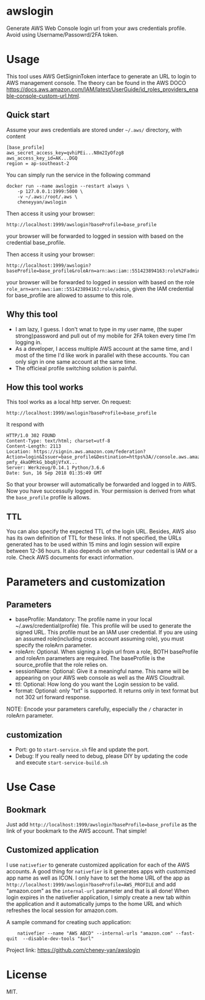 # awslogin
Generate AWS Web Console login url from your aws credentials profile. Avoid using Username/Passowrd/2FA token.


# Usage
This tool uses AWS GetSigninToken interface to generate an URL to login to AWS management console. The theory can be found in the AWS DOCO https://docs.aws.amazon.com/IAM/latest/UserGuide/id_roles_providers_enable-console-custom-url.html.

## Quick start

Assume your aws credentials are stored under `~/.aws/` directory, with content

```
[base_profile]
aws_secret_access_key=qvhiPEi...N8m2IyOfzg8
aws_access_key_id=AK...DGQ
region = ap-southeast-2
```
You can simply run the service in the following command

```
docker run --name awslogin --restart always \
    -p 127.0.0.1:1999:5000 \
    -v ~/.aws:/root/.aws \
    cheneyyan/awslogin
```

Then access it using your browser:
```
http://localhost:1999/awslogin?baseProfile=base_profile
```
your browser will be forwarded to logged in session with based on the credential base_profile.

Then access it using your browser:
```
http://localhost:1999/awslogin?baseProfile=base_profile&roleArn=arn:aws:iam::551423894163:role%2Fadmin
```
your browser will be forwarded to logged in session with based on the role `role_arn=arn:aws:iam::551423894163:role/admin`, given the IAM credential for base_profile are allowed to assume to this role.



## Why this tool
- I am lazy, I guess. I don't wnat to type in my user name, (the super strong)password and pull out of my mobile for 2FA token every time I'm logging in.
- As a developer, I access multiple AWS account at the same time, and I most of the time I'd like work in parallel with these accounts. You can only sign in one same account at the same time.
- The officieal profile switching solution is painful.

## How this tool works
This tool works as a local http server. On request:
```
http://localhost:1999/awslogin?baseProfile=base_profile
```
It respond with 
```
HTTP/1.0 302 FOUND
Content-Type: text/html; charset=utf-8
Content-Length: 2113
Location: https://signin.aws.amazon.com/federation?Action=login&Issuer=base_profile&Destination=https%3A//console.aws.amazon.com/&SigninToken=61ytivt40YMae3j-pmfy_4kaOMtkG_bbq8jVfxX...
Server: Werkzeug/0.14.1 Python/3.6.6
Date: Sun, 16 Sep 2018 01:35:49 GMT
```
So that your browser will automatically be forwarded and logged in to AWS. Now you have successully logged in. Your permission is derived from what the `base_profile` profile is allows.

## TTL
You can also specify the expected TTL of the login URL. Besides, AWS also has its own definition of TTL for these links. If not specified, the URLs generated has to be used within 15 mins and login session will expire between 12-36 hours. It also depends on whether your cedentail is IAM or a role. Check AWS documents for exact information.

# Parameters and customization
## Parameters

- baseProfile: Mandatory: The profile name in your local ~/.aws/credential(profile) file. This profile will be used to generate the signed URL. This profile must be an IAM user credential. If you are using an assumed role(including cross account assuming role), you must specify the roleArn parameter.
- roleArn: Optional. When signing a login url from a role, BOTH baseProfile and roleArn parameters are required. The baseProfile is the source_profile that the role relies on. 
- sessionName: Optional: Give it a meaningful name. This name will be appearing on your AWS web console as well as the AWS Cloudtrail.
- ttl: Optional: How long do you want the Login session to be valid.
- format: Optional: only "txt" is supported. It returns only in text format but not 302 url forward response.

NOTE: Encode your parameters carefully, especially the `/` character in roleArn parameter.

## customization

- Port: go to `start-service.sh` file and update the port.
- Debug: If you really need to debug, please DIY by updating the code and execute `start-service-build.sh`

# Use Case
## Bookmark

Just add `http://localhost:1999/awslogin?baseProfile=base_profile` as the link of your bookmark to the AWS account. That simple!

## Customized application

I use `nativefier` to generate customized application for each of the AWS accounts. A good thing for `nativefier` is it generates apps with customized app name as well as ICON. I only have to set the home URL of the app as `http://localhost:1999/awslogin?baseProfile=AWS_PROFILE` and add "amazon.com" as the `internal-url` parameter and that is all done! When login expires in the nativefier application, I simply create a new tab within the application and it automatically jumps to the home URL and which refreshes the local session for amazon.com.

A sample command for creating such application:
```
    nativefier --name "AWS ABCD" --internal-urls "amazon.com" --fast-quit  --disable-dev-tools "$url"
```
Project link: https://github.com/cheney-yan/awslogin

# License
MIT.
